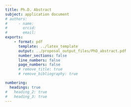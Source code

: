```yaml
---
title: Ph.D. Abstract
subject: application document
# authors:
#     - name:
#       orcid:
#       email:
exports:
    - format: pdf
      template: ../latex_template
      output: ../proposal_output_files/PhD_abstract.pdf
      number_sections: false
      line_numbers: false
      page_numbers: false
      # remove_title: true
      # remove_bibliography: true

numbering:
  headings: true
#   heading_2: true
#   heading_3: true
---
```


<!--
Content Instructions for PhD Abstract:
* The document must conform to solicitation-specific instructions
* File Instructions for PhD Abstract:

Only one file can be uploaded
* Accepted file types include: PDF
* Maximum file size permitted is 10 MB
-->